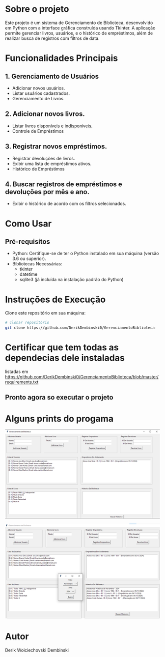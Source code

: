 

# Sobre o projeto
Este projeto é um sistema de Gerenciamento de Biblioteca, desenvolvido em Python com a interface gráfica construída usando Tkinter.
A aplicação permite gerenciar livros, usuários, e o histórico de empréstimos, além de realizar busca de registros com filtros de data.


# Funcionalidades Principais
## 1. Gerenciamento de Usuários

* Adicionar novos usuários.
* Listar usuários cadastrados.
* Gerenciamento de Livros

## 2. Adicionar novos livros.
* Listar livros disponíveis e indisponíveis.
* Controle de Empréstimos

## 3. Registrar novos empréstimos.
* Registrar devoluções de livros.
* Exibir uma lista de empréstimos ativos.
* Histórico de Empréstimos

## 4. Buscar registros de empréstimos e devoluções por mês e ano.
* Exibir o histórico de acordo com os filtros selecionados.


# Como Usar
## Pré-requisitos
* Python: Certifique-se de ter o Python instalado em sua máquina (versão 3.6 ou superior).
 * Bibliotecas Necessárias:
   * tkinter
   * datetime
   * sqlite3 (já incluída na instalação padrão do Python)



# Instruções de Execução

Clone este repositório em sua máquina:

```bash
# clonar repositório
git clone https://github.com/DerikDembinski0/GerenciamentoBiblioteca

```


# Certificar que tem todas as dependecias dele instaladas
listadas em  https://github.com/DerikDembinski0/GerenciamentoBiblioteca/blob/master/requirements.txt

## Pronto agora so executar o projeto




# Alguns prints do progama

![Modelo](https://github.com/DerikDembinski0/GerenciamentoBiblioteca/blob/master/Assets/Principal.png)



![Modelo](https://github.com/DerikDembinski0/GerenciamentoBiblioteca/blob/master/Assets/Exec.png)


# Autor


Derik Woiciechovski Dembinski





